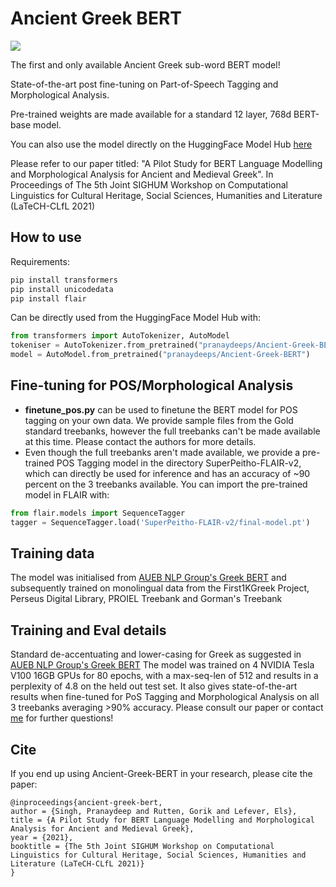 
# Ancient Greek BERT

<img src="https://ichef.bbci.co.uk/images/ic/832xn/p02m4gzb.jpg"/>

The first and only available Ancient Greek sub-word BERT model!

State-of-the-art post fine-tuning on Part-of-Speech Tagging and Morphological Analysis.

Pre-trained weights are made available for a standard 12 layer, 768d BERT-base model.

You can also use the model directly on the HuggingFace Model Hub [here](https://huggingface.co/pranaydeeps/Ancient-Greek-BERT)

Please refer to our paper titled: "A Pilot Study for BERT Language Modelling and Morphological Analysis for Ancient and Medieval Greek". In Proceedings of The 5th Joint SIGHUM Workshop on Computational Linguistics for Cultural Heritage, Social Sciences, Humanities and Literature (LaTeCH-CLfL 2021)

## How to use

Requirements:

```python
pip install transformers
pip install unicodedata
pip install flair
```

Can be directly used from the HuggingFace Model Hub with:


```python
from transformers import AutoTokenizer, AutoModel
tokeniser = AutoTokenizer.from_pretrained("pranaydeeps/Ancient-Greek-BERT")
model = AutoModel.from_pretrained("pranaydeeps/Ancient-Greek-BERT")  
```

## Fine-tuning for POS/Morphological Analysis

- **finetune_pos.py** can be used to finetune the BERT model for POS tagging on your own data. We provide sample files from the Gold standard treebanks, however the full treebanks can't be made available at this time. Please contact the authors for more details.
- Even though the full treebanks aren't made available, we provide a pre-trained POS Tagging model in the directory SuperPeitho-FLAIR-v2, which can directly be used for inference and has an accuracy of ~90 percent on the 3 treebanks available. You can import the pre-trained model in FLAIR with:

```python
from flair.models import SequenceTagger
tagger = SequenceTagger.load('SuperPeitho-FLAIR-v2/final-model.pt')
```

## Training data

The model was initialised from [AUEB NLP Group's Greek BERT](https://huggingface.co/nlpaueb/bert-base-greek-uncased-v1)
and subsequently trained on monolingual data from the First1KGreek Project, Perseus Digital Library, PROIEL Treebank and
Gorman's Treebank

## Training and Eval details

Standard de-accentuating and lower-casing for Greek as suggested in [AUEB NLP Group's Greek BERT](https://huggingface.co/nlpaueb/bert-base-greek-uncased-v1)
The model was trained on 4 NVIDIA Tesla V100 16GB GPUs for 80 epochs, with a max-seq-len of 512 and results in a perplexity of 4.8 on the held out test set.
It also gives state-of-the-art results when fine-tuned for PoS Tagging and Morphological Analysis on all 3 treebanks averaging >90% accuracy. Please consult our paper or contact [me](mailto:pranaydeep.singh@ugent.be) for further questions!

## Cite

If you end up using Ancient-Greek-BERT in your research, please cite the paper:

```
@inproceedings{ancient-greek-bert,
author = {Singh, Pranaydeep and Rutten, Gorik and Lefever, Els},
title = {A Pilot Study for BERT Language Modelling and Morphological Analysis for Ancient and Medieval Greek},
year = {2021},
booktitle = {The 5th Joint SIGHUM Workshop on Computational Linguistics for Cultural Heritage, Social Sciences, Humanities and Literature (LaTeCH-CLfL 2021)}
}
```
